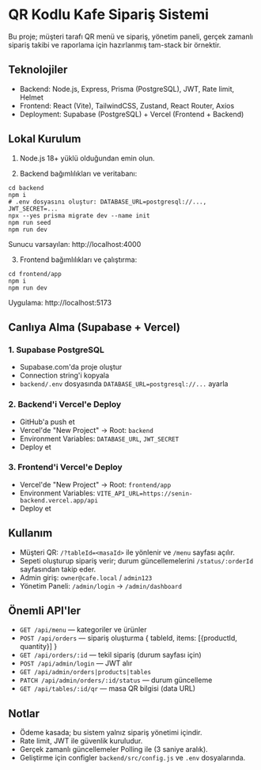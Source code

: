 # QR Kodlu Kafe Sipariş Sistemi

Bu proje; müşteri tarafı QR menü ve sipariş, yönetim paneli, gerçek zamanlı sipariş takibi ve raporlama için hazırlanmış tam-stack bir örnektir.

## Teknolojiler
- Backend: Node.js, Express, Prisma (PostgreSQL), JWT, Rate limit, Helmet
- Frontend: React (Vite), TailwindCSS, Zustand, React Router, Axios
- Deployment: Supabase (PostgreSQL) + Vercel (Frontend + Backend)

## Lokal Kurulum

1) Node.js 18+ yüklü olduğundan emin olun.

2) Backend bağımlılıkları ve veritabanı:
```
cd backend
npm i
# .env dosyasını oluştur: DATABASE_URL=postgresql://..., JWT_SECRET=...
npx --yes prisma migrate dev --name init
npm run seed
npm run dev
```
Sunucu varsayılan: http://localhost:4000

3) Frontend bağımlılıkları ve çalıştırma:
```
cd frontend/app
npm i
npm run dev
```
Uygulama: http://localhost:5173

## Canlıya Alma (Supabase + Vercel)

### 1. Supabase PostgreSQL
- Supabase.com'da proje oluştur
- Connection string'i kopyala
- `backend/.env` dosyasında `DATABASE_URL=postgresql://...` ayarla

### 2. Backend'i Vercel'e Deploy
- GitHub'a push et
- Vercel'de "New Project" → Root: `backend`
- Environment Variables: `DATABASE_URL`, `JWT_SECRET`
- Deploy et

### 3. Frontend'i Vercel'e Deploy
- Vercel'de "New Project" → Root: `frontend/app`
- Environment Variables: `VITE_API_URL=https://senin-backend.vercel.app/api`
- Deploy et

## Kullanım
- Müşteri QR: `/?tableId=<masaId>` ile yönlenir ve `/menu` sayfası açılır.
- Sepeti oluşturup sipariş verir; durum güncellemelerini `/status/:orderId` sayfasından takip eder.
- Admin giriş: `owner@cafe.local` / `admin123`
- Yönetim Paneli: `/admin/login` → `/admin/dashboard`

## Önemli API'ler
- `GET /api/menu` — kategoriler ve ürünler
- `POST /api/orders` — sipariş oluşturma { tableId, items: [{productId, quantity}] }
- `GET /api/orders/:id` — tekil sipariş (durum sayfası için)
- `POST /api/admin/login` — JWT alır
- `GET /api/admin/orders|products|tables`
- `PATCH /api/admin/orders/:id/status` — durum güncelleme
- `GET /api/tables/:id/qr` — masa QR bilgisi (data URL)

## Notlar
- Ödeme kasada; bu sistem yalnız sipariş yönetimi içindir.
- Rate limit, JWT ile güvenlik kuruludur.
- Gerçek zamanlı güncellemeler Polling ile (3 saniye aralık).
- Geliştirme için configler `backend/src/config.js` ve `.env` dosyalarında.
